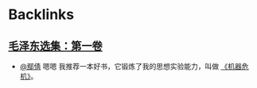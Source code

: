
# Backlinks
## [毛泽东选集：第一卷](毛泽东选集：第一卷.md)
- [@鄢倩](@鄢倩.md) 嗯嗯 我推荐一本好书，它锻炼了我的思想实验能力，叫做 [《机器危机》](《机器危机》.md)。

